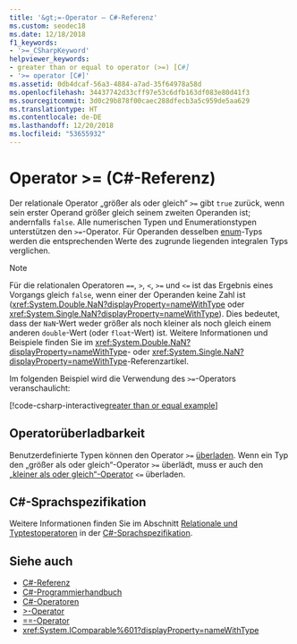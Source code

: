 ```yaml
---
title: '&gt;=-Operator – C#-Referenz'
ms.custom: seodec18
ms.date: 12/18/2018
f1_keywords:
- '>=_CSharpKeyword'
helpviewer_keywords:
- greater than or equal to operator (>=) [C#]
- '>= operator [C#]'
ms.assetid: 0db4dcaf-56a3-4884-a7ad-35f64978a58d
ms.openlocfilehash: 34437742d33cff97e53c6dfb163df083e80d41f3
ms.sourcegitcommit: 3d0c29b878f00caec288dfecb3a5c959de5aa629
ms.translationtype: HT
ms.contentlocale: de-DE
ms.lasthandoff: 12/20/2018
ms.locfileid: "53655932"
---
```

# <a name="gt-operator-c-reference"></a>Operator &gt;= (C#-Referenz)

Der relationale Operator „größer als oder gleich“ `>=` gibt `true` zurück, wenn sein erster Operand größer gleich seinem zweiten Operanden ist; andernfalls `false`. Alle numerischen Typen und Enumerationstypen unterstützen den `>=`-Operator. Für Operanden desselben [enum](../keywords/enum.md)-Typs werden die entsprechenden Werte des zugrunde liegenden integralen Typs verglichen.

> [!NOTE]
> Für die relationalen Operatoren `==`, `>`, `<`, `>=` und `<=` ist das Ergebnis eines Vorgangs gleich `false`, wenn einer der Operanden keine Zahl ist (<xref:System.Double.NaN?displayProperty=nameWithType> oder <xref:System.Single.NaN?displayProperty=nameWithType>). Dies bedeutet, dass der `NaN`-Wert weder größer als noch kleiner als noch gleich einem anderen `double`-Wert (oder `float`-Wert) ist. Weitere Informationen und Beispiele finden Sie im <xref:System.Double.NaN?displayProperty=nameWithType>- oder <xref:System.Single.NaN?displayProperty=nameWithType>-Referenzartikel.

Im folgenden Beispiel wird die Verwendung des `>=`-Operators veranschaulicht:

[!code-csharp-interactive[greater than or equal example](~/samples/snippets/csharp/language-reference/operators/GreaterAndLessOperatorsExamples.cs#GreaterOrEqual)]

## <a name="operator-overloadability"></a>Operatorüberladbarkeit

Benutzerdefinierte Typen können den Operator `>=` [überladen](../keywords/operator.md). Wenn ein Typ den „größer als oder gleich“-Operator `>=` überlädt, muss er auch den [„kleiner als oder gleich“-Operator](less-than-equal-operator.md) `<=` überladen.

## <a name="c-language-specification"></a>C#-Sprachspezifikation

Weitere Informationen finden Sie im Abschnitt [Relationale und Typtestoperatoren](~/_csharplang/spec/expressions.md#relational-and-type-testing-operators) in der [C#-Sprachspezifikation](../language-specification/index.md).

## <a name="see-also"></a>Siehe auch

- [C#-Referenz](../index.md)
- [C#-Programmierhandbuch](../../programming-guide/index.md)
- [C#-Operatoren](index.md)
- [>-Operator](greater-than-operator.md)
- [==-Operator](equality-comparison-operator.md)
- <xref:System.IComparable%601?displayProperty=nameWithType>
